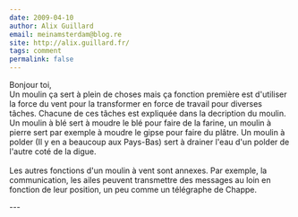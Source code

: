 ```yaml
---
date: 2009-04-10
author: Alix Guillard
email: meinamsterdam@blog.re
site: http://alix.guillard.fr/
tags: comment
permalink: false
---
```


<p>
Bonjour toi,
<br />
Un moulin ça sert à plein de choses mais ça fonction première est d'utiliser la force du vent pour la transformer en force de travail pour diverses tâches. Chacune de ces tâches est expliquée dans la decription du moulin. Un moulin à blé sert à moudre le blé pour faire de la farine, un moulin à pierre sert par exemple à moudre le gipse pour faire du plâtre. Un moulin à polder (Il y en a beaucoup aux Pays-Bas) sert à drainer l'eau d'un polder de l'autre coté de la digue.
<br /><br />
Les autres fonctions d'un moulin à vent sont annexes. Par exemple, la communication, les ailes peuvent transmettre des messages au loin en fonction de leur position, un peu comme un télégraphe de Chappe.
</p>
---